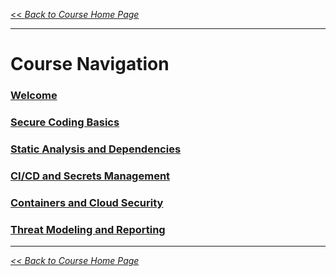 [<< <i>Back to Course Home Page</i>](/README.md)
***

# Course Navigation


### [Welcome](/courseFiles/Section_00-welcome/intro.md)

### [Secure Coding Basics](/courseFiles/Section_01-secureCoding_Basics/secureCoding_Basics.md)

### [Static Analysis and Dependencies](/courseFiles/Section_02-staticAnalysisAndDependencies.md)

### [CI/CD and Secrets Management](/courseFiles/Section_03-ciCdAndSecretsManagement/secretsManagement.md)

### [Containers and Cloud Security](/courseFiles/Section_04-containerAndCloudSecurity/containerAndCloudSecurity.md)

### [Threat Modeling and Reporting](/courseFiles/Section_05-threatModelingAndReporting/threatModelingAndReporting.md)

***

<i>[<< Back to Course Home Page](/README.md)</i>
